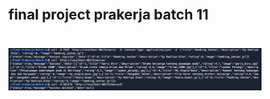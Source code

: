 # final project prakerja batch 11
<br>
<p align="center" ><img src="https://github.com/perdianto27/prakerja-11/blob/master/curl.png"> </p>
